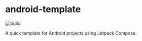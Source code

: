 # android-template

![build](https://github.com/drinkthestars/android-template/actions/workflows/android.yml/badge.svg)


A quick template for Android projects using Jetpack Compose.
